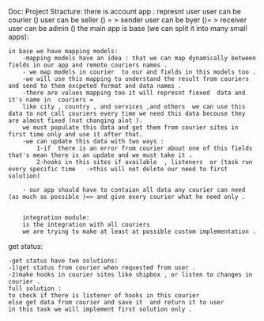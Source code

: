 Doc:
Project Stracture:
there is account app :
    represnt user
    user can be courier ()
    user can be seller () = > sender
    user can be byer ()= > receiver
    user can be admin ()
the main app is base (we can split it into many small apps):

    in base we have mapping models:
        -mapping models have an idea : that we can map dynamically between fields in our app and remote couriers names .
        - we map models in courier  to our and fields in this models too .
        -we will use this mapping to understand the result from couriers and send to them excpeted format and data names .
        -there are values mapping too it will represnt fiexed  data and it's name in  couriers =
        like city , country , and services ,and others  we can use this data to not call couriers every time we need this data becouse they are almost fixed (not changing alot ).
        we must populate this data and get them from courier sites in first time only and use it after that. 
        -we can update this data with two ways :
            1-if  there is an error from courier about one of this fields that's mean there is an update and we must take it .
            2-hooks in this sites if available  , listeners  or (task run every specific time   ->this will not delete our need to first solution)
        
        - our app should have to contaian all data any courier can need (as much as possible )=> and give every courier what he need only .


        integration module:
        is the integration with all couriers 
        we are trying to make at least at possible custom implementation .

 
get status:

    -get status have two solutions:
    -1)get status from courier when requested from user .
    -2)make hooks in courier sites like shipbox , or listen to changes in courier . 
    full solution :
    to check if there is listener of hooks in this courier 
    else get data from courier and save it  and return it to user
    in this task we will implement first solution only .

